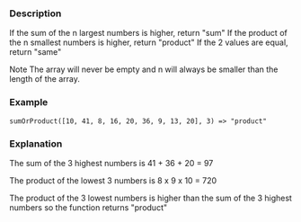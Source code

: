 ### Description

If the sum of the n largest numbers is higher, return "sum"
If the product of the n smallest numbers is higher, return "product"
If the 2 values are equal, return "same"

Note The array will never be empty and n will always be smaller than the length of the array.

### Example
    sumOrProduct([10, 41, 8, 16, 20, 36, 9, 13, 20], 3) => "product"

### Explanation

The sum of the 3 highest numbers is 41 + 36 + 20 = 97

The product of the lowest 3 numbers is 8 x 9 x 10 = 720

The product of the 3 lowest numbers is higher than the sum of the 3 highest numbers so the function returns "product"